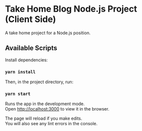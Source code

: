 # Take Home Blog Node.js Project (Client Side)

A take home project for a Node.js position.

## Available Scripts

Install dependencies:

### `yarn install`


Then, in the project directory, run:

### `yarn start`

Runs the app in the development mode.\
Open [http://localhost:3000](http://localhost:3000) to view it in the browser.

The page will reload if you make edits.\
You will also see any lint errors in the console.
